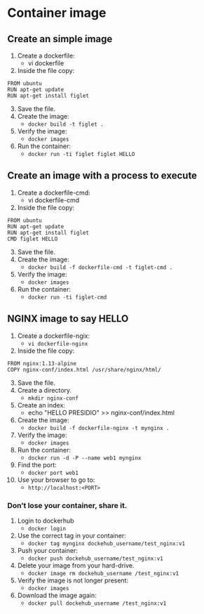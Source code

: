 # Container image
## Create an simple image
1. Create a dockerfile:
    - vi dockerfile
2. Inside the file copy:

```
FROM ubuntu
RUN apt-get update
RUN apt-get install figlet
```
3. Save the file.
4. Create the image:
    - `docker build -t figlet .`
5. Verify the image:
    - `docker images`
6. Run the container:
    - `docker run -ti figlet figlet HELLO`

## Create an image with a process to execute
1. Create a dockerfile-cmd:
    - vi dockerfile-cmd
2. Inside the file copy:

```
FROM ubuntu
RUN apt-get update
RUN apt-get install figlet
CMD figlet HELLO
```
3. Save the file.
4. Create the image:
    - `docker build -f dockerfile-cmd -t figlet-cmd .`
5. Verify the image:
    - `docker images`
6. Run the container:
    - `docker run -ti figlet-cmd`

## NGINX image to say HELLO
1. Create a dockerfile-ngix:
    - `vi dockerfile-nginx`
2. Inside the file copy:

```
FROM nginx:1.13-alpine
COPY nginx-conf/index.html /usr/share/nginx/html/
```
3. Save the file.
4. Create a directory.
    - `mkdir nginx-conf`
4. Create an index:
    - echo "HELLO PRESIDIO" >> nginx-conf/index.html
5. Create the image:
    - `docker build -f dockerfile-nginx -t mynginx .`
5. Verify the image:
    - `docker images`
6. Run the container:
    - `docker run -d -P --name web1 mynginx`
7. Find the port:
    - `docker port web1`
8. Use your browser to go to:
    - `http://localhost:<PORT>`

### Don’t lose your container, share it.
1. Login to dockerhub
    - `docker login`
2. Use the correct tag in your container:
    - `docker tag mynginx dockehub_username/test_nginx:v1`
3. Push your container:
    - `docker push dockehub_username/test_nginx:v1`
4. Delete your image from your hard-drive.
    - `docker image rm dockehub_username /test_nginx:v1`
5. Verify the image is not longer present:
    - `docker images`
6. Download the image again:
    - `docker pull dockehub_username /test_nginx:v1`
